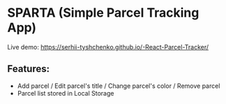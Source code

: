 # SPARTA (Simple Parcel Tracking App)

Live demo: https://serhii-tyshchenko.github.io/-React-Parcel-Tracker/

## Features:
- Add parcel / Edit parcel's title / Change parcel's color / Remove parcel
- Parcel list stored in Local Storage 

